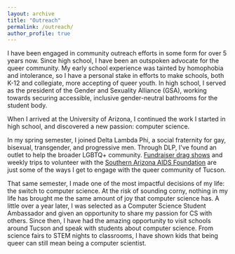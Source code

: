 ```yaml
---
layout: archive
title: "Outreach"
permalink: /outreach/
author_profile: true
---
```


I have been engaged in community outreach efforts in some form for over 5 years now.
Since high school, I have been an outspoken advocate for the queer community. 
My early school experience was tainted by homophobia and intolerance, so I have a personal stake in efforts to make schools, both K-12 and collegiate, more accepting of queer youth. In high school, I served as the president of the Gender and Sexuality Alliance (GSA), working towards securing accessible, inclusive gender-neutral bathrooms for the student body. 

When I arrived at the University of Arizona, I continued the work I started in high school, and discovered a new passion: computer science. 

In my spring semester, I joined Delta Lambda Phi, a social fraternity for gay, bisexual, transgender, and progressive men. Through DLP, I've found an outlet to help the broader LGBTQ+ community. [Fundraiser drag shows](http://www.wildcat.arizona.edu/article/2018/11/n-divas-in-the-desert) and weekly trips to volunteer with the [Southern Arizona AIDS Foundation](https://saaf.org) are just some of the ways I get to engage with the queer community of Tucson.


That same semester, I made one of the most impactful decisions of my life: the switch to computer science. At the risk of sounding corny, nothing in my life has brought me the same amount of joy that computer science has. 
A little over a year later, I was selected as a Computer Science Student Ambassador and given an opportunity to share my passion for CS with others. 
Since then, I have had the amazing opportunity to visit schools around Tucson and speak with students about computer science. From science fairs to STEM nights to classrooms, I have shown kids that being queer can still mean being a computer scientist.
